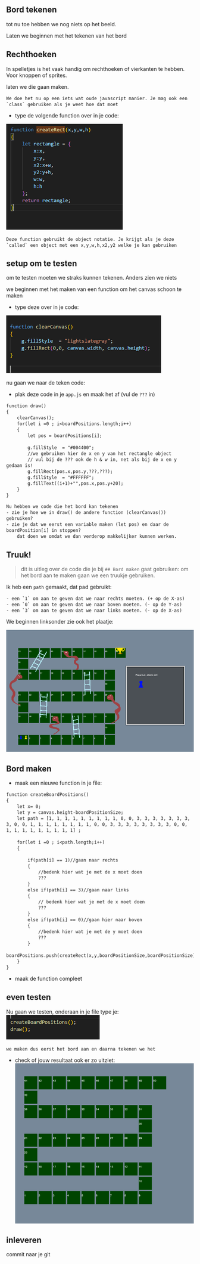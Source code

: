 ## Bord tekenen

tot nu toe hebben we nog niets op het beeld.

Laten we beginnen met het tekenen van het bord

## Rechthoeken

In spelletjes is het vaak handig om rechthoeken of vierkanten te hebben.
Voor knoppen of sprites.

laten we die gaan maken.

```
We doe het nu op een iets wat oude javascript manier. Je mag ook een `class` gebruiken als je weet hoe dat moet
```

- type de volgende function over in je code:

![](img/createRect.PNG)

```
Deze function gebruikt de object notatie. Je krijgt als je deze `called` een object met een x,y,w,h,x2,y2 welke je kan gebruiken
```

## setup om te testen

om te testen moeten we straks kunnen tekenen. Anders zien we niets

we beginnen met het maken van een function om het canvas schoon te maken
- type deze over in je code:

![](img/clearcanvas.PNG)

nu gaan we naar de teken code:
- plak deze code in je `app.js` en maak het af (vul de `???` in)
```
function draw()
{
    clearCanvas();
    for(let i =0 ; i<boardPositions.length;i++)
    {
        let pos = boardPositions[i];

        g.fillStyle  = "#004400";
        //we gebruiken hier de x en y van het rectangle object
        // vul bij de ??? ook de h & w in, net als bij de x en y gedaan is!
        g.fillRect(pos.x,pos.y,???,???);
        g.fillStyle  = "#FFFFFF";
        g.fillText((i+1)+"",pos.x,pos.y+20);
    }
}

```

```
Nu hebben we code die het bord kan tekenen
- zie je hoe we in draw() de andere function (clearCanvas()) gebruiken?
- zie je dat we eerst een variable maken (let pos) en daar de boardPosition[i] in stoppen? 
    dat doen we omdat we dan verderop makkelijker kunnen werken.
```

## Truuk!

> dit is uitleg over de code die je bij `## Bord maken` gaat gebruiken:
om het bord aan te maken gaan we een truukje gebruiken.

Ik heb een `path` gemaakt, dat pad gebruikt:
```
- een `1` om aan te geven dat we naar rechts moeten. (+ op de X-as)
- een `0` om aan te geven dat we naar boven moeten. (- op de Y-as)
- een `3` om aan te geven dat we naar links moeten. (- op de X-as)
```
 
We beginnen linksonder zie ook het plaatje:

![](img/snakeeind.PNG)


## Bord maken

- maak een nieuwe function in je file:

```
function createBoardPositions()
{
    let x= 0;
    let y = canvas.height-boardPositionSize;
    let path = [1, 1, 1, 1, 1, 1, 1, 1, 1, 0, 0, 3, 3, 3, 3, 3, 3, 3, 3, 0, 0, 1, 1, 1, 1, 1, 1, 1, 1, 0, 0, 3, 3, 3, 3, 3, 3, 3, 3, 0, 0, 1, 1, 1, 1, 1, 1, 1, 1, 1] ;

    for(let i =0 ; i<path.length;i++)
    {

        if(path[i] == 1)//gaan naar rechts
        {
            //bedenk hier wat je met de x moet doen
            ??? 
        }
        else if(path[i] == 3)//gaan naar links
        {
            // bedenk hier wat je met de x moet doen
            ??? 
        }
        else if(path[i] == 0)//gaan hier naar boven
        {
            //bedenk hier wat je met de y moet doen
            ??? 
        }
        boardPositions.push(createRect(x,y,boardPositionSize,boardPositionSize));
    }
} 
```
- maak de function compleet

## even testen

Nu gaan we testen, onderaan in je file type je:
![](img/testdraw.PNG)

```
we maken dus eerst het bord aan en daarna tekenen we het
```

- check of jouw resultaat ook er zo uitziet:
![](img/testdrawresult.PNG)



## inleveren

commit naar je git
